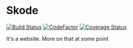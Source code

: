 # Skode
[![Build Status](https://travis-ci.com/fluteamahoot/Skode.svg?branch=master)](https://travis-ci.com/fluteamahoot/Skode)
[![CodeFactor](https://www.codefactor.io/repository/github/fluteamahoot/skode/badge)](https://www.codefactor.io/repository/github/fluteamahoot/skode)
[![Coverage Status](https://coveralls.io/repos/github/fluteamahoot/Skode/badge.svg?branch=master)](https://coveralls.io/github/fluteamahoot/Skode?branch=master)

It's a website. More on that at some point
